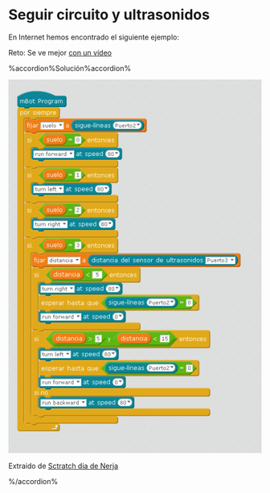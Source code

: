 # Seguir circuito y ultrasonidos

En Internet hemos encontrado el siguiente ejemplo:

Reto: Se ve mejor [con un vídeo](https://twitter.com/davidsanlo78/status/738665911784202240)

%accordion%Solución%accordion%


![](/assets/sigue-lc3adneas-con-direcciones.png)

Extraido de [Sctratch dia de Nerja](https://scratchdaynerja.wordpress.com/2016/05/24/mirando-siempre-el-suelo/)

%/accordion%

